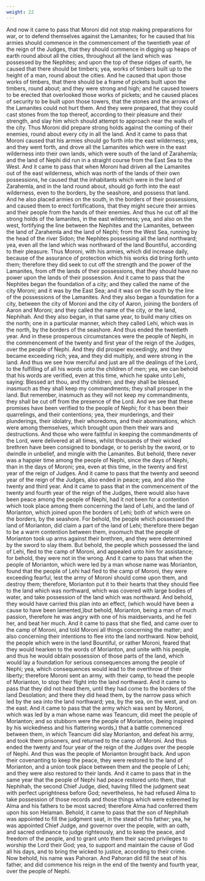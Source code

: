 ```yaml
---
weight: 22
---
```

And now it came to pass that Moroni did not stop making preparations for war, or to defend themselves against the Lamanites; for he caused that his armies should commence in the commencement of the twentieth year of the reign of the Judges, that they should commence in digging up heaps of earth  round about all the cities, throughout all the land which was possessed by the Nephites; and upon the top of these ridges of earth, he caused that there should be timbers; yea, works of timbers built up to the height of a man, round about the cities. And he caused that upon those works of timbers, that there should be a frame of pickets built upon the timbers, round about; and they were strong and high; and he caused towers to be erected that overlooked those works of pickets; and he caused places of security to be built upon those towers, that the stones and the arrows of the Lamanites could not hurt them. And they were prepared, that they could cast stones from the top thereof, according to their pleasure and their strength, and slay him which should attempt to approach near the walls of the city. Thus Moroni did prepare strong holds against the coming of their enemies, round about every city in all the land. And it came to pass that Moroni caused that his armies should go forth into the east wilderness; yea, and they went forth, and drove all the Lamanites which were in the east wilderness into their own lands, which were south of the land of Zarahemla; and the land of Nephi did run in a straight course from the East Sea to the West. And it came to pass that when Moroni had driven all the Lamanites out of the east wilderness, which was north of the lands of their own possessions, he caused that the inhabitants which were in the land of Zarahemla, and in the land round about, should go forth into the east wilderness, even to the borders, by the seashore, and possess that land. And he also placed armies on the south, in the borders of their possessions, and caused them to erect fortifications, that they might secure their armies and their people from the hands of their enemies. And thus he cut off all the strong holds of the lamanites, in the east wilderness; yea, and also on the west, fortifying the line between the Nephites and the Lamanites, between the land of Zarahemla and the land of Nephi; from the West Sea, running by the head of the river Sidon; the Nephites possessing all the land northward; yea, even all the land which was northward of the land Bountiful, according to their pleasure. Thus Moroni, with his armies, which did increase daily, because of the assurance of protection which his works did bring forth unto them; therefore they did seek to cut off the strength and the power of the Lamanites, from off the lands of their possessions,  that they should have no power upon the lands of their possession. And it came to pass that the Nephites began the foundation of a city; and they called the name of the city Moroni; and it was by the East Sea; and it was on the south by the line of the possessions of the Lamanites. And they also began a foundation for a city, between the city of Moroni and the city of Aaron, joining the borders of Aaron and Moroni; and they called the name of the city, or the land, Nephihah. And they also began, in that same year, to build many cities on the north; one in a particular manner, which they called Lehi, which was in the north, by the borders of the seashore. And thus ended the twentieth year. And in these prosperous circumstances were the people of Nephi, in the commencement of the twenty and first year of the reign of the Judges, over the people of Nephi. And they did prosper exceedingly, and they became exceeding rich; yea, and they did multiply, and were strong in the land. And thus we see how merciful and just are all the dealings of the Lord, to the fulfilling of all his words unto the children of men; yea, we can behold that his words are verified, even at this time, which he spake unto Lehi, saying: Blessed art thou, and thy children; and they shall be blessed, inasmuch as they shall keep my commandments; they shall prosper in the land. But remember, inasmuch as they will not keep my commandments, they shall be cut off from the presence of the Lord. And we see that these promises have been verified to the people of Nephi; for it has been their quarrelings, and their contentions; yea, their murderings, and their plunderings, their idolatry, their whoredoms, and their abominations, which were among themselves, which brought upon them their wars and destructions. And those who were faithful in keeping the commandments of the Lord, were delivered at all times, whilst thousands of their wicked brethren have been consigned to bondage, or to perish by the sword, or to dwindle in unbelief, and mingle with the Lamanites. But behold, there never was a happier time among the people of Nephi, since the days of Nephi, than in the days of Moroni; yea, even at this time, in the twenty and first year of the reign of Judges. And it came to pass that the twenty and seeond year of the reign of the Judges, also ended in peace; yea, and also the twenty and third year. And it came to pass that in the commencement of the twenty  and fourth year of the reign of the Judges, there would also have been peace among the people of Nephi, had it not been for a contention which took place among them concerning the land of Lehi, and the land of Morianton, which joined upon the borders of Lehi; both of which were on the borders, by the seashore. For behold, the people which possessed the land of Morianton, did claim a part of the land of Lehi; therefore there began to be a warm contention between them, insomuch that the people of Morianton took up arms against their brethren, and they were determined by the sword to slay them. But behold, the people which possessed the land of Lehi, fled to the camp of Moroni, and appealed unto him for assistance; for behold, they were not in the wrong. And it came to pass that when the people of Morianton, which were led by a man whose name was Morianton, found that the people of Lehi had fled to the camp of Moroni, they were exceeding fearful, lest the army of Moroni should come upon them, and destroy them; therefore, Morianton put it to their hearts that they should flee to the land which was northward, which was covered with large bodies of water, and take possession of the land which was northward. And behold, they would have carried this plan into an effect, (which would have been a cause to have been lamented,)but behold, Morianton, being a man of much passion, therefore he was angry with one of his maidservants, and he fell her, and beat her much. And it came to pass that she fled, and came over to the camp of Moroni, and told Moroni all things concerning the matter; and also concerning their intentions to flee into the land northward. Now behold, the people which were in the land Bountiful, or rather Moroni, feared that they would hearken to the words of Morianton, and unite with his people, and thus he would obtain possession of those parts of the land, which would lay a foundation for serious consequences among the people of Nephi; yea, which consequences would lead to the overthrow of their liberty; therefore Moroni sent an army, with their camp, to head the people of Morianton, to stop their flight into the land northward. And it came to pass that they did not head them, until they had come to the borders of the land Desolation; and there they did head them, by the narrow pass which led by the sea into the land northward; yea, by the sea, on the west, and on the east. And it came to pass that the army which was sent by Moroni,  which was led by a man whose name was Teancum, did meet the people of Morianton; and so stubborn were the people of Morianton, (being inspired by his wickedness and his flattering words,) that a battle commenced between them, in which Teancum did slay Morianton, and defeat his army, and took them prisoners, and returned to the camp of Moroni. And thus ended the twenty and four year of the reign of the Judges over the people of Nephi. And thus was the people of Morianton brought back. And upon their covenanting to keep the peace, they were restored to the land of Morianton, and a union took place between them and the people of Lehi; and they were also restored to their lands. And it came to pass that in the same year that the people of Nephi had peace restored unto them, that Nephihah, the second Chief Judge, died, having filled the judgment seat with perfect uprightness before God; nevertheless, he had refused Alma to take possession of those records and those things which were esteemed by Alma and his fathers to be most sacred; therefore Alma had conferred them upon his son Helaman. Behold, it came to pass that the son of Nephihah was appointed to fill the judgment seat, in the stead of his father; yea, he was appointed Chief Judge, and governor over the people, with an oath, and sacred ordinance to judge righteously, and to keep the peace, and freedom of the people, and to grant unto them their sacred privileges to worship the Lord their God; yea, to support and maintain the cause of God all his days, and to bring the wicked to justice, according to their crime. Now behold, his name was Pahoran. And Pahoran did fill the seat of his father, and did commence his reign in the end of the twenty and fourth year, over the people of Nephi.